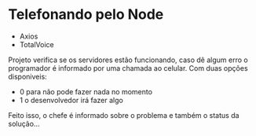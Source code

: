 # Telefonando pelo Node
<ul>
  <li>Axios</li>
  <li>TotalVoice</li>
 </ul>

Projeto verifica se os servidores estão funcionando, caso dê algum erro o programador é informado por uma chamada ao celular.
Com duas opções disponiveis: 

<ul>
  <li>0 para não pode fazer nada no momento</li>
  <li>1 o desenvolvedor irá fazer algo </li>
 </ul>
 
 Feito isso, o chefe é informado sobre o problema e também o status da solução...
